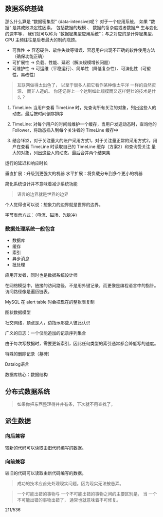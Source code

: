 
## 数据系统基础

那么什么算是 “数据密集型" (data-intensive)呢？
对于一个应用系统， 如果 “数据“ 是其成败决定性因素， 包括数据的规模 、 数据的复杂度或者数据产
生与变化的速率等， 我们就可以称为 “数据密集型应用系统”；与之对应的是计算密集型，CPU 主频往往是后者最大的制约瓶颈。

- 可靠性 -> 容忍硬件、软件失效等错误、容忍用户出现不正确的软件使用方法（确保功能正确）
- 可扩展性 -> 负载、性能、延迟（解决规模增长问题）
- 可维护性 -> 可运维（平稳运行）、简单性（降低复杂性）、可演化性（可塑性，易改性）

> 互联网做得太出色了， 以至于很多人把它看作某种像太平洋 一样的自然资源， 而非人造的。 你还记得上一个达到如此规模而又这样健壮的技术是什么？
1. TimeLine: 当用户查看 TimeLine 时，先查询所有关注的对象，列出这些人的动态，最后按时间倒序排序
2. TimeLine: 对每个用户的时间线维护一个缓存，当用户发送动态时，查询他的 Follower，将动态插入到每个关注者的 TimeLine 缓存中

3. 结合1和2，对于关注量大的账户采用方式1，对于关注量正常的采用方式2，用户在查看 TimeLine 时读取自己的 TimeLine 缓存（方案2）和查询受关注
量大的对象，列出这些人的动态，最后合并两个结果集

运行的延迟和响应时长

垂直扩展：升级到更强大的机器
水平扩展：将负载分布到多个更小的机器

简化系统设计并不意味着减少系统功能

> 语言的边界就是世界的边界

个人觉得也可以说：想象力的边界就是世界的边界。

字节表示方式：（电流、磁场、光脉冲）

### 数据处理系统一般包含

- 数据库
- 缓存
- 索引
- 异步消息
- 批处理

应用开发者，同时也是数据系统设计师

在网络模型中，链接的访问路径，不是用外键记录，而更像是编程语言中的指针。访问路径像是遍历链表。

MySQL 在 alert table 时会把现在的整张表复制

图状数据模型

社交网络，顶点是人，边指示那些人彼此认识



广义的日志：一个仅能追加的记录序列集合

由于每次写数据时，需要更新索引，因此任何类型的索引通常都会降低写的速度。

特殊的删除记录（墓碑）

Datalog语言

数据库核心：数据结构



## 分布式数据系统

> 如果你把东西整理得井井有条，下次就不用查找了。

## 派生数据


### 向后兼容
较新的代码可以读取由旧代码编写的数据。
### 向前兼容
较旧的代码可以读取由新代码编写的数据。

> 成功的技术应首先处理现实问题，因为现实无法被愚弄。

> 一个可能出错的事物与 一个不可能出错的事物之间的主要区别是， 当 一个不可能出错的事物出错了， 通常也就意味着不可修复。

211/536


